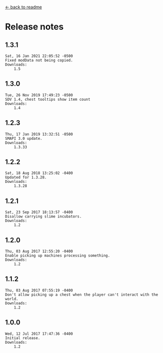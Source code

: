 ﻿﻿[← back to readme](README.md)

# Release notes
## 1.3.1
```
Sat, 16 Jan 2021 22:05:52 -0500
Fixed modData not being copied.
Downloads:
    1.5
```

## 1.3.0
```
Tue, 26 Nov 2019 17:49:23 -0500
SDV 1.4, chest tooltips show item count
Downloads:
    1.4
```

## 1.2.3
```
Thu, 17 Jan 2019 13:32:51 -0500
SMAPI 3.0 update.
Downloads:
    1.3.33
```

## 1.2.2
```
Sat, 18 Aug 2018 13:25:02 -0400
Updated for 1.3.28.
Downloads:
    1.3.28
```

## 1.2.1
```
Sat, 23 Sep 2017 18:13:57 -0400
Disallow carrying slime incubators.
Downloads:
    1.2
```

## 1.2.0
```
Thu, 03 Aug 2017 12:55:20 -0400
Enable picking up machines processing something.
Downloads:
    1.2
```

## 1.1.2
```
Thu, 03 Aug 2017 07:55:19 -0400
Don't allow picking up a chest when the player can't interact with the world.
Downloads:
    1.2
```


## 1.0.0
```
Wed, 12 Jul 2017 17:47:36 -0400
Initial release.
Downloads:
    1.2
```
